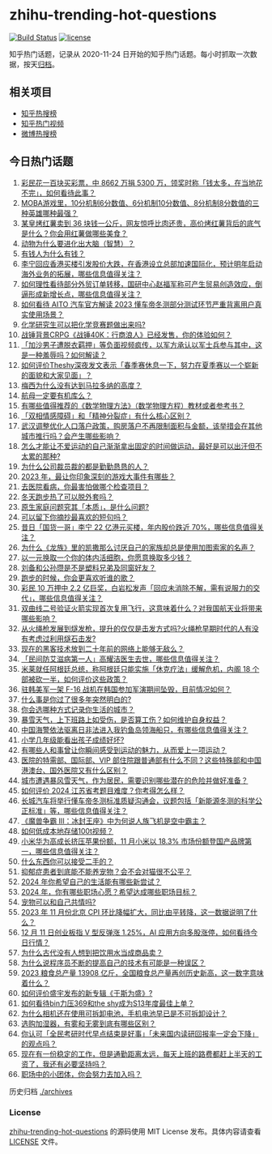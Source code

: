 # zhihu-trending-hot-questions

[![Build Status](https://github.com/justjavac/zhihu-trending-hot-questions/workflows/ci/badge.svg?branch=master)](https://github.com/justjavac/zhihu-trending-hot-questions/actions)
[![license](https://img.shields.io/github/license/justjavac/zhihu-trending-hot-questions)](https://github.com/justjavac/zhihu-trending-hot-questions/blob/master/LICENSE)

知乎热门话题，记录从 2020-11-24
日开始的知乎热门话题。每小时抓取一次数据，按天[归档](./archives)。

## 相关项目

- [知乎热搜榜](https://github.com/justjavac/zhihu-trending-top-search)
- [知乎热门视频](https://github.com/justjavac/zhihu-trending-hot-video)
- [微博热搜榜](https://github.com/justjavac/weibo-trending-hot-search)

## 今日热门话题

<!-- BEGIN -->
<!-- 最后更新时间 Tue Dec 12 2023 05:13:31 GMT+0800 (China Standard Time) -->

1. [彩民花一百块买彩票，中 8662 万捐 5300 万，领奖时称「钱太多，在当地花不完」，如何看待此事？](https://www.zhihu.com/question/634290124)
1. [MOBA游戏里，10分机制6分数值、6分机制10分数值、8分机制8分数值的三种英雄哪种最强？](https://www.zhihu.com/question/632526989)
1. [某皇烤红薯卖到 36 块钱一公斤，网友惊呼比肉还贵，高价烤红薯背后的底气是什么？你会用红薯做哪些美食？](https://www.zhihu.com/question/634291611)
1. [动物为什么要进化出大脑（智慧）？](https://www.zhihu.com/question/605794961)
1. [有钱人为什么有钱？](https://www.zhihu.com/question/21665548)
1. [李宁回应香港买楼引发股价大跌，在香港设立总部加速国际化，预计明年启动海外业务的拓展，哪些信息值得关注？](https://www.zhihu.com/question/634318910)
1. [如何理性看待部分外贸订单转移，国研中心赵福军称可产生贸易创造效应，倒逼形成新增长点，哪些信息值得关注？](https://www.zhihu.com/question/634290039)
1. [如何看待 AITO 汽车官方解读 2023 懂车帝冬测部分测试环节严重背离用户真实使用场景？](https://www.zhihu.com/question/634273432)
1. [化学研究生可以把化学竞赛题做出来吗?](https://www.zhihu.com/question/634193442)
1. [战锤背景CRPG《战锤40K：行商浪人》已经发售，你的体验如何？](https://www.zhihu.com/question/633898811)
1. [「加沙男子遭脱衣羁押」等负面视频疯传，以军方承认以军士兵参与其中，这是一种羞辱吗？如何解读？](https://www.zhihu.com/question/634289053)
1. [如何评价Theshy深夜发文表示「春季赛休息一下，努力在夏季赛以一个崭新的面貌和大家见面」？](https://www.zhihu.com/question/634397704)
1. [梅西为什么没有达到马拉多纳的高度？](https://www.zhihu.com/question/504482223)
1. [航母一定要有机库么？](https://www.zhihu.com/question/633596939)
1. [有哪些值得推荐的《数学物理方法》（数学物理方程）教材或者参考书？](https://www.zhihu.com/question/462563055)
1. [「双相情感障碍」和「精神分裂症」有什么核心区别？](https://www.zhihu.com/question/630917557)
1. [武汉调整优化人口落户政策，购房落户不再限制面积与金额，该举措会在其他城市推行吗？会产生哪些影响？](https://www.zhihu.com/question/634314154)
1. [怎么才能让不爱运动的自己渐渐拿出固定的时间做运动，最好是可以出汗但不太累的那种?](https://www.zhihu.com/question/633666406)
1. [为什么公司裁员裁的都是勤勤恳恳的人？](https://www.zhihu.com/question/634228736)
1. [2023 年，最让你印象深刻的游戏大事件有哪些？](https://www.zhihu.com/question/633378774)
1. [去医院看病，你最害怕做哪个检查项目？](https://www.zhihu.com/question/634276245)
1. [冬天跑步热了可以脱外套吗？](https://www.zhihu.com/question/633140216)
1. [原生家庭问题究其「本质」，是什么问题?](https://www.zhihu.com/question/633926600)
1. [可以留下你摘抄最喜欢的短句吗？](https://www.zhihu.com/question/634282856)
1. [昔日「国货一哥」李宁 22 亿港元买楼，年内股价跌近 70%，哪些信息值得关注？](https://www.zhihu.com/question/634258749)
1. [为什么《龙族》里的凯撒那么讨厌自己的家族却总是使用加图索家的名声？](https://www.zhihu.com/question/356126477)
1. [以一元换取一个你的体内活细胞，你愿意换取多少钱？](https://www.zhihu.com/question/634192218)
1. [刘备和公孙瓒是不是塑料兄弟及同窗好友？](https://www.zhihu.com/question/633674726)
1. [跑步的时候，你会更喜欢听谁的歌？](https://www.zhihu.com/question/633894043)
1. [彩民 10 万押中 2.2 亿巨奖，白岩松发声「回应未消除不解，需有说服力的交代」，哪些信息值得关注？](https://www.zhihu.com/question/634191208)
1. [双曲线二号验证火箭实现首次复用飞行，这意味着什么？对我国航天业将带来哪些影响？](https://www.zhihu.com/question/634255194)
1. [从火绳枪发展到燧发枪，提升的仅仅是击发方式吗?火绳枪早期时代的人有没有考虑过利用燧石击发?](https://www.zhihu.com/question/459658757)
1. [现在的黑客技术放到二十年前的网络上能够无敌么？](https://www.zhihu.com/question/624408810)
1. [「民间防艾滋病第一人」高耀洁医生去世，哪些信息值得关注？](https://www.zhihu.com/question/634274464)
1. [米莱就任阿根廷总统，称阿根廷只能实施「休克疗法」缓解危机，内阁 18 个部被砍一半，如何评价这些政策？](https://www.zhihu.com/question/634266661)
1. [驻韩美军一架 F-16 战机在韩国参加军演期间坠毁，目前情况如何？](https://www.zhihu.com/question/634259120)
1. [什么事是你过了很多年突然明白的?](https://www.zhihu.com/question/612650623)
1. [你会选哪种方式记录你生活的城市？](https://www.zhihu.com/question/633924356)
1. [暴雪天气，上下班路上如受伤，是否算工伤？如何维护自身权益？](https://www.zhihu.com/question/634307857)
1. [中国海警依法驱离日非法进入我钓鱼岛领海船只，有哪些信息值得关注？](https://www.zhihu.com/question/634191620)
1. [小学几年级能看出孩子成绩好坏?](https://www.zhihu.com/question/558241273)
1. [有哪些人和事曾让你瞬间感受到运动的魅力，从而爱上一项运动？](https://www.zhihu.com/question/632464153)
1. [医院的特需部、国际部、VIP 部住院跟普通部有什么不同？这些特殊部和中国港澳台、国外医院又有什么区别？](https://www.zhihu.com/question/633906635)
1. [城市遭遇暴风雪天气，作为居民，需要识别哪些潜在的危险并做好准备？](https://www.zhihu.com/question/634284557)
1. [如何评价 2024 江苏省考题目难度？你考得怎么样？](https://www.zhihu.com/question/634192903)
1. [长城汽车将举行懂车帝冬测标准质疑沟通会，议题包括「新能源冬测的科学公正标准」等，哪些信息值得关注？](https://www.zhihu.com/question/634279493)
1. [《魔兽争霸 Ⅲ：冰封王座》中为何说人族飞机是空中霸主？](https://www.zhihu.com/question/631267847)
1. [如何低成本地存储100t视频？](https://www.zhihu.com/question/633859884)
1. [小米华为高成长挤压苹果份额，11 月小米以 18.3% 市场份额登国产品牌第一，哪些信息值得关注？](https://www.zhihu.com/question/634271565)
1. [什么东西你可以接受二手的？](https://www.zhihu.com/question/385369212)
1. [抑郁症患者到底能不能养宠物？会不会对猫很不公平？](https://www.zhihu.com/question/629257561)
1. [2024 年你希望自己的生活能有哪些新尝试？](https://www.zhihu.com/question/634274028)
1. [2024 年，你有哪些职场心愿？希望达成哪些职场目标？](https://www.zhihu.com/question/632472687)
1. [宠物可以和自己共情吗?](https://www.zhihu.com/question/584395327)
1. [2023 年 11 月份北京 CPI 环比降幅扩大，同比由平转降，这一数据说明了什么？](https://www.zhihu.com/question/634261720)
1. [12 月 11 日创业板指 V 型反弹涨 1.25%，AI 应用方向多股涨停，如何看待今日行情？](https://www.zhihu.com/question/634257948)
1. [为什么古代没有人想到把饮用水当成商品卖？](https://www.zhihu.com/question/633839825)
1. [为什么说程序员不断的提高自己的技术有可能是一种误区？](https://www.zhihu.com/question/633845958)
1. [2023 粮食总产量 13908 亿斤，全国粮食总产量再创历史新高，这一数字意味着什么？](https://www.zhihu.com/question/634263515)
1. [如何评价盛宇发布的新专辑《于斯为盛》?](https://www.zhihu.com/question/634110786)
1. [如何看待bin力压369和the shy成为S13年度最佳上单？](https://www.zhihu.com/question/634168206)
1. [为什么相机还在使用可拆卸电池，手机电池早已是不可拆卸设计？](https://www.zhihu.com/question/633201206)
1. [选购加湿器，有雾和无雾到底有哪些区别？](https://www.zhihu.com/question/630536286)
1. [你认可「全民考研时代早点结束是好事」「未来国内读研回报率一定会下降」的观点吗？](https://www.zhihu.com/question/634164330)
1. [现在有一份稳定的工作，但是通勤距离太远，每天上班的路费都赶上半天的工资了，我还有必要坚持吗？](https://www.zhihu.com/question/633619758)
1. [职场中的小团体，你会努力去加入吗？](https://www.zhihu.com/question/633737658)

<!-- END -->

历史归档 [./archives](./archives)

### License

[zhihu-trending-hot-questions](https://github.com/justjavac/zhihu-trending-hot-questions)
的源码使用 MIT License 发布。具体内容请查看 [LICENSE](./LICENSE) 文件。
